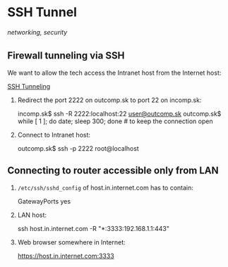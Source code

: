 # SSH Tunnel
###### networking, security

## Firewall tunneling via SSH

We want to allow the tech access the Intranet host from the Internet host:

[SSH Tunneling](https://raw.github.com/jreisinger/blog/master/files/ssh_tunneling.png)

1) Redirect the port 2222 on outcomp.sk to port 22 on incomp.sk:

    incomp.sk$ ssh -R 2222:localhost:22 user@outcomp.sk
    outcomp.sk$ while [ 1 ]; do date; sleep 300; done  # to keep the connection open
    
2) Connect to Intranet host:

    outcomp.sk$ ssh -p 2222 root@localhost

## Connecting to router accessible only from LAN

1) `/etc/ssh/sshd_config` of host.in.internet.com has to contain:

    GatewayPorts yes

2) LAN host:

    ssh host.in.internet.com -R "*:3333:192.168.1.1:443"

3) Web browser somewhere in Internet:

    https://host.in.internet.com:3333



    
